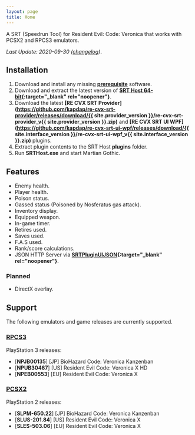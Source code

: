 ```yaml
---
layout: page
title: Home
---
```


A SRT (Speedrun Tool) for Resident Evil: Code: Veronica that works with PCSX2 and RPCS3 emulators.

*Last Update: 2020-09-30 ([changelog](changelog.html))*.

## Installation

1. Download and install any missing **[prerequisite](/re-cvx-srt/downloads.html#Prerequisite)** software.
2. Download and extract the latest version of **[SRT Host 64-bit](https://www.neonblu.com/SRT/){:target="_blank" rel="noopener"}**.
3. Download the latest **[RE CVX SRT Provider](https://github.com/kapdap/re-cvx-srt-provider/releases/download/{{ site.provider_version }}/re-cvx-srt-provider_v{{ site.provider_version }}.zip)** and **[RE CVX SRT UI WPF](https://github.com/kapdap/re-cvx-srt-ui-wpf/releases/download/{{ site.interface_version }}/re-cvx-srt-ui-wpf_v{{ site.interface_version }}.zip)** plugins.
4. Extract plugin contents to the SRT Host **plugins** folder.
5. Run **SRTHost.exe** and start Martian Gothic.

## Features

* Enemy health.
* Player health.
* Poison status.
* Gassed status (Poisoned by Nosferatus gas attack).
* Inventory display.
* Equipped weapon.
* In-game timer.
* Retires used.
* Saves used.
* F.A.S used.
* Rank/score calculations.
* JSON HTTP Server via **[SRTPluginUIJSON](https://github.com/Squirrelies/SRTPluginUIJSON/){:target="_blank" rel="noopener"}**.

### Planned

* DirectX overlay.

## Support

The following emulators and game releases are currently supported.

### [RPCS3](https://rpcs3.net/)

PlayStation 3 releases:

  - [**NPJB00135**] [JP] BioHazard Code: Veronica Kanzenban
  - [**NPUB30467**] [US] Resident Evil Code: Veronica X HD
  - [**NPEB00553**] [EU] Resident Evil Code: Veronica X

### [PCSX2](https://pcsx2.net/)

PlayStation 2 releases:

  - [**SLPM-650.22**] [JP] BioHazard Code: Veronica Kanzenban 
  - [**SLUS-201.84**] [US] Resident Evil Code: Veronica X
  - [**SLES-503.06**] [EU] Resident Evil Code: Veronica X
